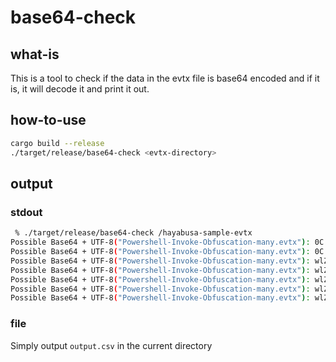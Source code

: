 # base64-check
## what-is
This is a tool to check if the data in the evtx file is base64 encoded and if it is, it will decode it and print it out.

## how-to-use
```bash
cargo build --release
./target/release/base64-check <evtx-directory>
```

## output
### stdout
```bash
 % ./target/release/base64-check /hayabusa-sample-evtx
Possible Base64 + UTF-8("Powershell-Invoke-Obfuscation-many.evtx"): 0C S
Possible Base64 + UTF-8("Powershell-Invoke-Obfuscation-many.evtx"): 0C S
Possible Base64 + UTF-8("Powershell-Invoke-Obfuscation-many.evtx"): wlZ+a
Possible Base64 + UTF-8("Powershell-Invoke-Obfuscation-many.evtx"): wlZ+a
Possible Base64 + UTF-8("Powershell-Invoke-Obfuscation-many.evtx"): wlZ+a
Possible Base64 + UTF-8("Powershell-Invoke-Obfuscation-many.evtx"): wlZ+a
Possible Base64 + UTF-8("Powershell-Invoke-Obfuscation-many.evtx"): wlZ+a
```

### file
Simply output `output.csv` in the current directory
